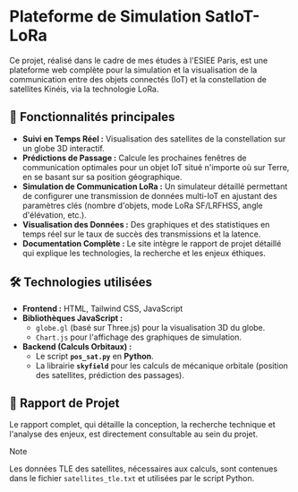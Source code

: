 # Plateforme de Simulation SatIoT-LoRa

Ce projet, réalisé dans le cadre de mes études à l'ESIEE Paris, est une plateforme web complète pour la simulation et la visualisation de la communication entre des objets connectés (IoT) et la constellation de satellites Kinéis, via la technologie LoRa.

## 🚀 Fonctionnalités principales

* **Suivi en Temps Réel :** Visualisation des satellites de la constellation sur un globe 3D interactif.
* **Prédictions de Passage :** Calcule les prochaines fenêtres de communication optimales pour un objet IoT situé n'importe où sur Terre, en se basant sur sa position géographique.
* **Simulation de Communication LoRa :** Un simulateur détaillé permettant de configurer une transmission de données multi-IoT en ajustant des paramètres clés (nombre d'objets, mode LoRa SF/LRFHSS, angle d'élévation, etc.).
* **Visualisation des Données :** Des graphiques et des statistiques en temps réel sur le taux de succès des transmissions et la latence.
* **Documentation Complète :** Le site intègre le rapport de projet détaillé qui explique les technologies, la recherche et les enjeux éthiques.

## 🛠️ Technologies utilisées

* **Frontend :** HTML, Tailwind CSS, JavaScript
* **Bibliothèques JavaScript :**
    * `globe.gl` (basé sur Three.js) pour la visualisation 3D du globe.
    * `Chart.js` pour l'affichage des graphiques de simulation.
* **Backend (Calculs Orbitaux) :**
    * Le script **`pos_sat.py`** en **Python**.
    * La librairie **`skyfield`** pour les calculs de mécanique orbitale (position des satellites, prédiction des passages).

## 📄 Rapport de Projet

Le rapport complet, qui détaille la conception, la recherche technique et l'analyse des enjeux, est directement consultable au sein du projet.

> [!NOTE]
> Les données TLE des satellites, nécessaires aux calculs, sont contenues dans le fichier `satellites_tle.txt` et utilisées par le script Python.